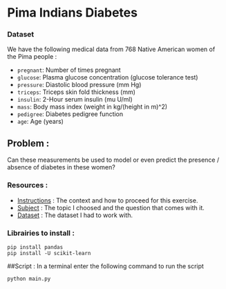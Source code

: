 # Pima Indians Diabetes

### Dataset
We have the following medical data from 768 Native American women of the Pima people : 

* `pregnant`: Number of times pregnant
* `glucose`: Plasma glucose concentration (glucose tolerance test)
* `pressure`: Diastolic blood pressure (mm Hg)
* `triceps`: Triceps skin fold thickness (mm)
* `insulin`: 2-Hour serum insulin (mu U/ml)
* `mass`: Body mass index (weight in kg/(height in m)\^2)
* `pedigree`: Diabetes pedigree function
* `age`: Age (years)

## Problem :
Can these measurements be used to model or even predict the presence / absence of diabetes in these women?

### Resources : 
- [Instructions](https://github.com/thomascormier/TP_PimaIndiansDiabetes_classifier/blob/main/Instructions.md) : The context and how to proceed for this exercise.
- [Subject](https://github.com/thomascormier/TP_PimaIndiansDiabetes_classifier/blob/main/data_PimaIndiansDiabetes.md) : The topic I choosed and the question that comes with it.
- [Dataset](https://github.com/thomascormier/TP_PimaIndiansDiabetes_classifier/blob/main/data_PimaIndiansDiabetes.csv) : The dataset I had to work with.


### Librairies to install : 
```
pip install pandas
pip install -U scikit-learn
```

##Script : 
In a terminal enter the following command to run the script
```
python main.py
```
